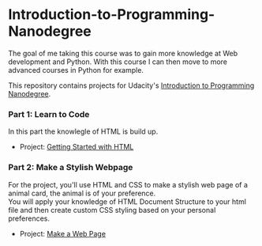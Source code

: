 # Introduction-to-Programming-Nanodegree

The goal of me taking this course was to gain more knowledge at Web development and Python. With this course I can then move to more advanced courses in Python for example.

This repository contains projects for Udacity's [Introduction to Programming Nanodegree](https://www.udacity.com/course/intro-to-programming-nanodegree--nd000).

### Part 1: Learn to Code
In this part the knowlegle of HTML is build up.

- Project: [Getting Started with HTML](https://rawcdn.githack.com/Photon-einstein/Udacity_Introduction_to_Programming/b5f451ed782c50d8f9a5ceb0a746c7f6bad7ea55/1-HTML/notes.html)

### Part 2: Make a Stylish Webpage
For the project, you'll use HTML and CSS to make a stylish web page of a animal card, the animal is of your preference.   
You will apply your knowledge of HTML Document Structure to your html file and then create custom CSS styling based on your personal preferences.

- Project: [Make a Web Page]()
